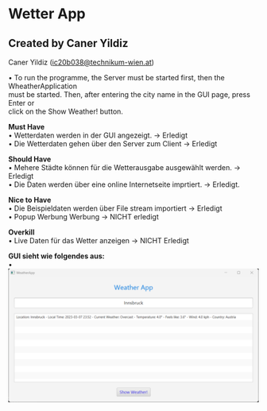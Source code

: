 # Wetter App<br>
## Created by Caner Yildiz
Caner Yildiz (ic20b038@technikum-wien.at)

• To run the programme, the Server must be started first, then the WheatherApplication <br>
must be started. Then, after entering the city name in the GUI page, press Enter or <br>
click on the Show Weather! button.

**Must Have**<br>
  • Wetterdaten werden in der GUI angezeigt. -> Erledigt<br>
  • Die Wetterdaten gehen über den Server zum Client -> Erledigt<br>

**Should Have**<br>
  • Mehere Städte können für die Wetterausgabe ausgewählt werden. -> Erledigt<br>
  • Die Daten werden über eine online Internetseite imprtiert. -> Erledigt.<br>

**Nice to Have**<br>
  • Die Beispieldaten werden über File stream importiert          -> Erledigt<br>
  • Popup Werbung Werbung -> NICHT erledigt<br>

**Overkill**<br>
  • Live Daten für das Wetter anzeigen -> NICHT Erledigt<br>

**GUI sieht wie folgendes aus:**<br>
•
![Wetter-App.png](Wetter-App.png)